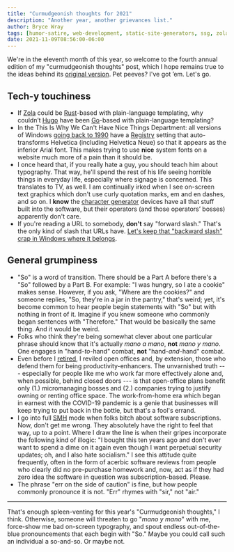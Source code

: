 ```yaml
---
title: "Curmudgeonish thoughts for 2021"
description: "Another year, another grievances list."
author: Bryce Wray
tags: [humor-satire, web-development, static-site-generators, ssg, zola, hugo, windows, web-typography, grammar]
date: 2021-11-09T08:56:00-06:00
---
```


We're in the eleventh month of this year, so welcome to the fourth annual edition of my "curmudgeonish thoughts" post, which I hope remains true to the ideas behind its [original version](/posts/2018/11/some-curmudgeonish-thoughts/). Pet peeves? I've got ’em. Let's go.

## Tech-y touchiness
- If [Zola](https://getzola.org) could be [Rust](https://rust-lang.org)-based with plain-language templating, why couldn’t [Hugo](https://gohugo.io) have been [Go](https://go.dev)-based with plain-language templating?
- In the This Is Why We Can't Have Nice Things Department: all versions of Windows [going back to 1990](https://stackoverflow.com/questions/12461533/helvetica-renders-as-arial-on-windows-os/) have a [Registry](https://en.wikipedia.org/wiki/Windows_Registry) setting that auto-transforms Helvetica (including Helvetica Neue) so that it appears as the inferior Arial font. This makes trying to use **nice** system fonts on a website much more of a pain than it should be.
- I once heard that, if you really hate a guy, you should teach him about typography. That way, he'll spend the rest of his life seeing horrible things in everyday life, especially where signage is concerned. This translates to TV, as well. I am continually irked when I see on-screen text graphics which don't use curly quotation marks, em and en dashes, and so on. I **know** the [character generator](https://en.wikipedia.org/wiki/Character_generator) devices have all that stuff built into the software, but their operators (and those operators’ bosses) apparently don't care.
- If you're reading a URL to somebody, **don't** say "forward slash." That's the only kind of slash that URLs have. [Let's keep that "backward slash" crap in Windows where it belongs](https://stackoverflow.com/questions/1589930/so-what-is-the-right-direction-of-the-paths-slash-or-under-windows).

## General grumpiness
- "So" is a word of transition. There should be a Part A before there's a "So" followed by a Part B. For example: "I was hungry, so I ate a cookie" makes sense. However, if you ask, "Where are the cookies?" and someone replies, "So, they're in a jar in the pantry," that's weird; yet, it's become common to hear people begin statements with "So" but with nothing in front of it. Imagine if you knew someone who commonly began sentences with "Therefore." That would be basically the same thing. And it would be weird.
- Folks who think they're being somewhat clever about one particular phrase should know that it's actually *mano a mano*, **not** *mano y mano*. One engages in "hand-*to*-hand" combat, **not** "hand-*and*-hand" combat.
- Even before I [retired](/posts/2021/09/transition/), I reviled open offices and, by extension, those who defend them for being productivity-enhancers. The unvarnished truth --- especially for people like me who work far more effectively alone and, when possible, behind closed doors --- is that open-office plans benefit only (1.) micromanaging bosses and (2.) companies trying to justify owning or renting office space. The work-from-home era which began in earnest with the COVID-19 pandemic is a genie that businesses will keep trying to put back in the bottle, but that's a fool's errand.
- I go into full [SMH](https://www.merriam-webster.com/words-at-play/what-does-smh-mean-shaking-my-head) mode when folks bitch about software subscriptions. Now, don't get me wrong. They absolutely have the right to feel that way, up to a point. Where I draw the line is when their gripes incorporate the following kind of illogic: "I bought this ten years ago and don't ever want to spend a dime on it again even though I want perpetual security updates; oh, and I also hate socialism." I see this attitude quite frequently, often in the form of acerbic software reviews from people who clearly did no pre-purchase homework and, now, act as if they had zero idea the software in question was subscription-based. Please.
- The phrase "err on the side of caution" is fine, but how people commonly pronounce it is not. "Err" rhymes with "sir," not "air."

---

That's enough spleen-venting for this year's "Curmudgeonish thoughts," I think. Otherwise, someone will threaten to go "*mano y mano*" with me, force-show me bad on-screen typography, and spout endless out-of-the-blue pronouncements that each begin with "So." Maybe you could call such an individual a so-and-so. Or maybe not.
